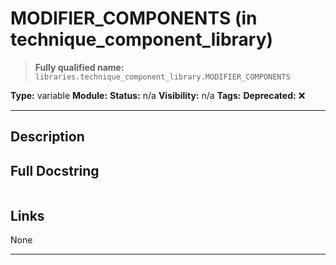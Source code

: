 # MODIFIER_COMPONENTS (in technique_component_library)
> **Fully qualified name:** `libraries.technique_component_library.MODIFIER_COMPONENTS`

**Type:** variable
**Module:** 
**Status:** n/a
**Visibility:** n/a
**Tags:** 
**Deprecated:** ❌

---

## Description


## Full Docstring
```

```

## Links
None

---
